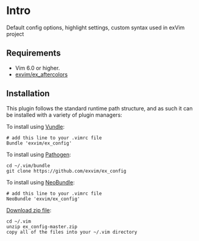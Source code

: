 # Intro

Default config options, highlight settings, custom syntax used in exVim project

## Requirements

- Vim 6.0 or higher.
- [exvim/ex_aftercolors](https://github.com/exvim/ex_aftercolors) 

## Installation

This plugin follows the standard runtime path structure, and as such it can 
be installed with a variety of plugin managers:
    
To install using [Vundle](https://github.com/gmarik/vundle):

    # add this line to your .vimrc file
    Bundle 'exvim/ex_config'

To install using [Pathogen](https://github.com/tpope/vim-pathogen):

    cd ~/.vim/bundle
    git clone https://github.com/exvim/ex_config

To install using [NeoBundle](https://github.com/Shougo/neobundle.vim):

    # add this line to your .vimrc file
    NeoBundle 'exvim/ex_config'

[Download zip file](https://github.com/exvim/ex_config/archive/master.zip):

    cd ~/.vim
    unzip ex_config-master.zip
    copy all of the files into your ~/.vim directory

